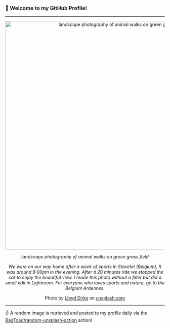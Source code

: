 ### 👋 Welcome to my GitHub Profile!

----

<div align="center">
  <img width="720" src="https://images.unsplash.com/photo-1534515888774-0cf3a63a14f7?crop=entropy&cs=tinysrgb&fit=max&fm=jpg&ixid=M3w1NTI0OTR8MHwxfHJhbmRvbXx8fHx8fHx8fDE3MTgyNTkwNDN8&ixlib=rb-4.0.3&q=80&w=1080" alt="landscape photography of animal walks on green grass field">
  
  <em>landscape photography of animal walks on green grass field</em>
  
  <em>We were on our way home after a week of sports in Stavelot (Belgium), It was around 8:00pm in the evening. After a 20 minutes ride we stopped the car to enjoy the beautiful view. I made this photo without a filter but did a small edit in Lightroom. For everyone who loves sports and nature, go to the Belgium Ardennes.</em>
  
  Photo by [Lloyd Dirks](https://www.lloyddirks.nl) on [unsplash.com](https://unsplash.com/)
</div>

----

☝️ A random image is retrieved and posted to my profile daily via the [BagToad/random-unsplash-action](https://github.com/BagToad/random-unsplash-action) action!
